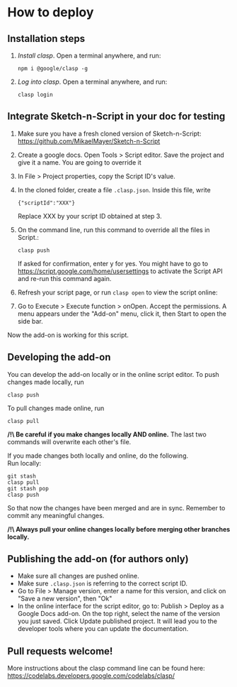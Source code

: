 # How to deploy

## Installation steps

1. *Install clasp*. Open a terminal anywhere, and run:

       npm i @google/clasp -g

2. *Log into clasp*. Open a terminal anywhere, and run:

       clasp login

## Integrate Sketch-n-Script in your doc for testing

1. Make sure you have a fresh cloned version of Sketch-n-Script:
   https://github.com/MikaelMayer/Sketch-n-Script

2. Create a google docs. Open Tools > Script editor.
   Save the project and give it a name. You are going to override it
   
3. In File > Project properties, copy the Script ID's value.

4. In the cloned folder, create a file `.clasp.json`. Inside this file, write

       {"scriptId":"XXX"}

   Replace XXX by your script ID obtained at step 3.

5. On the command line, run this command to override all the files in Script.:

       clasp push

   If asked for confirmation, enter y for yes.
   You might have to go to https://script.google.com/home/usersettings to activate the Script API and re-run this command again.

6. Refresh your script page, or run `clasp open` to view the script online:

7. Go to Execute > Execute function > onOpen.
   Accept the permissions.
   A menu appears under the "Add-on" menu, click it, then Start to open the side bar.

Now the add-on is working for this script.

## Developing the add-on

You can develop the add-on locally or in the online script editor.
To push changes made locally, run

    clasp push

To pull changes made online, run

    clasp pull

**/!\ Be careful if you make changes locally AND online.**
The last two commands will overwrite each other's file.

If you made changes both locally and online, do the following.  
Run locally:

    git stash
    clasp pull
    git stash pop
    clasp push

So that now the changes have been merged and are in sync.
Remember to commit any meaningful changes.

**/!\ Always pull your online changes locally before merging other branches locally.**

## Publishing the add-on (for authors only)

* Make sure all changes are pushed online.
* Make sure `.clasp.json` is referring to the correct script ID.
* Go to File > Manage version, enter a name for this version, and click on "Save a new version", then "Ok"
* In the online interface for the script editor, go to:
  Publish > Deploy as a Google Docs add-on. On the top right, select the name of the version you just saved.
  Click Update published project.
  It will lead you to the developer tools where you can update the documentation.

## Pull requests welcome!
  
More instructions about the clasp command line can be found here:
https://codelabs.developers.google.com/codelabs/clasp/

